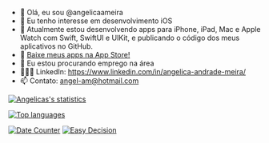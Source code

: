 - 👋 Olá, eu sou @angelicaameira
- 👀 Eu tenho interesse em desenvolvimento iOS
- 🌱 Atualmente estou desenvolvendo apps para iPhone, iPad, Mac e Apple Watch com Swift, SwiftUI e UIKit, e publicando o código dos meus aplicativos no GitHub.
- 🍎 [Baixe meus apps na App Store!](https://apps.apple.com/br/app/date-counter-events-tracker/id6444543840?l=en)
- 💞️ Eu estou procurando emprego na área
- 👩🏻‍💻 LinkedIn: https://www.linkedin.com/in/angelica-andrade-meira/
- 📫 Contato: angel-am@hotmail.com

[![Angelicas's statistics](https://github-readme-stats.vercel.app/api?username=angelicaameira&hide=stars)](https://github.com/angelicaameira)

[![Top languages](https://github-readme-stats.vercel.app/api/top-langs?username=angelicaameira&layout=compact)](https://github.com/angelicaameira)

[![Date Counter](https://github-readme-stats.vercel.app/api/pin/?username=angelicaameira&repo=DateCounter)](https://github.com/angelicaameira/DateCounter)
[![Easy Decision](https://github-readme-stats.vercel.app/api/pin/?username=angelicaameira&repo=EasyDecision)](https://github.com/angelicaameira/EasyDecision)

<!---
angelicaameira/angelicaameira is a ✨ special ✨ repository because its `README.md` (this file) appears on your GitHub profile.
You can click the Preview link to take a look at your changes.
--->
